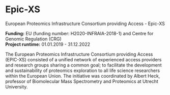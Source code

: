 # Epic-XS
European Proteomics Infrastructure Consortium providing Access - Epic-XS

**Funding:** EU (funding number: H2020-INFRAIA-2018-1) and Centre for Genomic Regulation (CRG)\
**Project runtime:** 01.01.2019 - 31.12.2022

The European Proteomics Infrastructure Consortium providing Access (EPIC-XS) consisted of a unified network of experienced access providers and research groups sharing a common goal; to facilitate the development and sustainability of proteomics exploration to all life science researchers within the European Union. The initiative was coordinated by Albert Heck, professor of Biomolecular Mass Spectrometry and Proteomics at Utrecht University.

